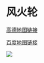 # 风火轮

[高德地图链接](http://f.amap.com/1pQpu_05B69Od)

[百度地图链接](https://j.map.baidu.com/Qpnx2)

[![](https://ww1.sinaimg.cn/large/007iUjdily1fxh0dg3mezj30gt0hx78c)](https://ww1.sinaimg.cn/large/007iUjdily1fxh0dg3mezj30gt0hx78c)
